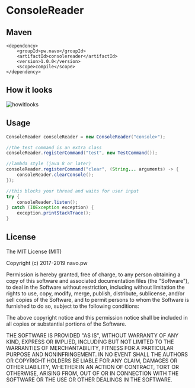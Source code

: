 # ConsoleReader

## Maven

```
<dependency>
    <groupId>pw.navo</groupId>
    <artifactId>consolereader</artifactId>
    <version>1.0.0</version>
    <scope>compile</scope>
</dependency>
```

## How it looks

![howitlooks](http://i.imgur.com/SnKOTDo.gif)

## Usage

```java
ConsoleReader consoleReader = new ConsoleReader("console>");

//the test command is an extra class
consoleReader.registerCommand("test", new TestCommand());

//lambda style (java 8 or later)
consoleReader.registerCommand("clear", (String... arguments) -> {
    consoleReader.clearConsole();
});

//this blocks your thread and waits for user input
try {
    consoleReader.listen();
} catch (IOException exception) {
    exception.printStackTrace();
}
```

## License
 
The MIT License (MIT)

Copyright (c) 2017-2019 navo.pw

Permission is hereby granted, free of charge, to any person obtaining a copy of this software and associated documentation files (the "Software"), to deal in the Software without restriction, including without limitation the rights to use, copy, modify, merge, publish, distribute, sublicense, and/or sell copies of the Software, and to permit persons to whom the Software is furnished to do so, subject to the following conditions:

The above copyright notice and this permission notice shall be included in all copies or substantial portions of the Software.

THE SOFTWARE IS PROVIDED "AS IS", WITHOUT WARRANTY OF ANY KIND, EXPRESS OR IMPLIED, INCLUDING BUT NOT LIMITED TO THE WARRANTIES OF MERCHANTABILITY, FITNESS FOR A PARTICULAR PURPOSE AND NONINFRINGEMENT. IN NO EVENT SHALL THE AUTHORS OR COPYRIGHT HOLDERS BE LIABLE FOR ANY CLAIM, DAMAGES OR OTHER LIABILITY, WHETHER IN AN ACTION OF CONTRACT, TORT OR OTHERWISE, ARISING FROM, OUT OF OR IN CONNECTION WITH THE SOFTWARE OR THE USE OR OTHER DEALINGS IN THE SOFTWARE.
